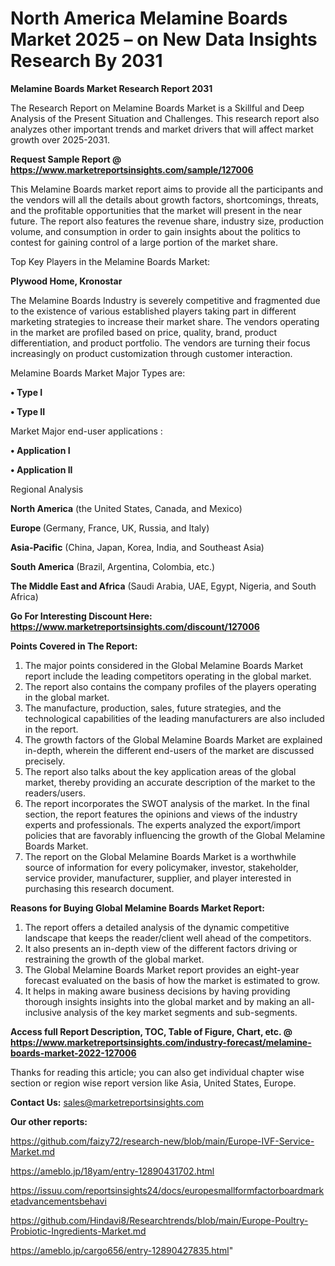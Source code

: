 # North America Melamine Boards Market 2025 – on New Data Insights Research By 2031

<strong>Melamine Boards Market Research Report 2031</strong>

The Research Report on Melamine Boards Market is a Skillful and Deep Analysis of the Present Situation and Challenges. This research report also analyzes other important trends and market drivers that will affect market growth over 2025-2031.

<strong>Request Sample Report @ <a href=https://www.marketreportsinsights.com/sample/127006>https://www.marketreportsinsights.com/sample/127006</a></strong>

This Melamine Boards market report aims to provide all the participants and the vendors will all the details about growth factors, shortcomings, threats, and the profitable opportunities that the market will present in the near future. The report also features the revenue share, industry size, production volume, and consumption in order to gain insights about the politics to contest for gaining control of a large portion of the market share.

Top Key Players in the Melamine Boards Market:

<strong>Plywood Home, Kronostar</strong>

The Melamine Boards Industry is severely competitive and fragmented due to the existence of various established players taking part in different marketing strategies to increase their market share. The vendors operating in the market are profiled based on price, quality, brand, product differentiation, and product portfolio. The vendors are turning their focus increasingly on product customization through customer interaction.

Melamine Boards Market Major Types are:

<strong>• Type I

• Type II</strong>

Market Major end-user applications :

<strong>• Application I

• Application II</strong>

Regional Analysis

</u><strong><b>North America</b></strong> (the United States, Canada, and Mexico)

<strong><b>Europe </b></strong>(Germany, France, UK, Russia, and Italy)

<strong><b>Asia-Pacific</b></strong> (China, Japan, Korea, India, and Southeast Asia)

<strong><b>South America</b></strong> (Brazil, Argentina, Colombia, etc.)

<strong><b>The Middle East and Africa</b></strong> (Saudi Arabia, UAE, Egypt, Nigeria, and South Africa)

<strong>Go For Interesting Discount Here: <a href=https://www.marketreportsinsights.com/discount/127006>https://www.marketreportsinsights.com/discount/127006</a></strong>

<strong>Points Covered in The Report:</strong>
<ol>
  <li>The major points considered in the Global Melamine Boards Market report include the leading competitors operating in the global market.</li>
  <li>The report also contains the company profiles of the players operating in the global market.</li>
  <li>The manufacture, production, sales, future strategies, and the technological capabilities of the leading manufacturers are also included in the report.</li>
  <li>The growth factors of the Global Melamine Boards Market are explained in-depth, wherein the different end-users of the market are discussed precisely.</li>
  <li>The report also talks about the key application areas of the global market, thereby providing an accurate description of the market to the readers/users.</li>
  <li>The report incorporates the SWOT analysis of the market. In the final section, the report features the opinions and views of the industry experts and professionals. The experts analyzed the export/import policies that are favorably influencing the growth of the Global Melamine Boards Market.</li>
  <li>The report on the Global Melamine Boards Market is a worthwhile source of information for every policymaker, investor, stakeholder, service provider, manufacturer, supplier, and player interested in purchasing this research document.</li>
</ol>
<strong>Reasons for Buying Global Melamine Boards Market Report:</strong>

<ol>
  <li>The report offers a detailed analysis of the dynamic competitive landscape that keeps the reader/client well ahead of the competitors.</li>
  <li>It also presents an in-depth view of the different factors driving or restraining the growth of the global market.</li>
  <li>The Global Melamine Boards Market report provides an eight-year forecast evaluated on the basis of how the market is estimated to grow.</li>
  <li>It helps in making aware business decisions by having providing thorough insights insights into the global market and by making an all-inclusive analysis of the key market segments and sub-segments.</li>
</ol>
<strong>Access full Report Description, TOC, Table of Figure, Chart, etc. @ <a href=https://www.marketreportsinsights.com/industry-forecast/melamine-boards-market-2022-127006>https://www.marketreportsinsights.com/industry-forecast/melamine-boards-market-2022-127006</a></strong>


Thanks for reading this article; you can also get individual chapter wise section or region wise report version like Asia, United States, Europe.

<strong>Contact Us:</strong>
sales@marketreportsinsights.com

<strong>Our other reports:</strong>

<a href=https://github.com/faizy72/research-new/blob/main/Europe-IVF-Service-Market.md>https://github.com/faizy72/research-new/blob/main/Europe-IVF-Service-Market.md</a>

<a href=https://ameblo.jp/18yam/entry-12890431702.html>https://ameblo.jp/18yam/entry-12890431702.html</a>

<a href=https://issuu.com/reportsinsights24/docs/europesmallformfactorboardmarketadvancementsbehavi>https://issuu.com/reportsinsights24/docs/europesmallformfactorboardmarketadvancementsbehavi</a>

<a href=https://github.com/Hindavi8/Researchtrends/blob/main/Europe-Poultry-Probiotic-Ingredients-Market.md>https://github.com/Hindavi8/Researchtrends/blob/main/Europe-Poultry-Probiotic-Ingredients-Market.md</a>

<a href=https://ameblo.jp/cargo656/entry-12890427835.html>https://ameblo.jp/cargo656/entry-12890427835.html</a>"
